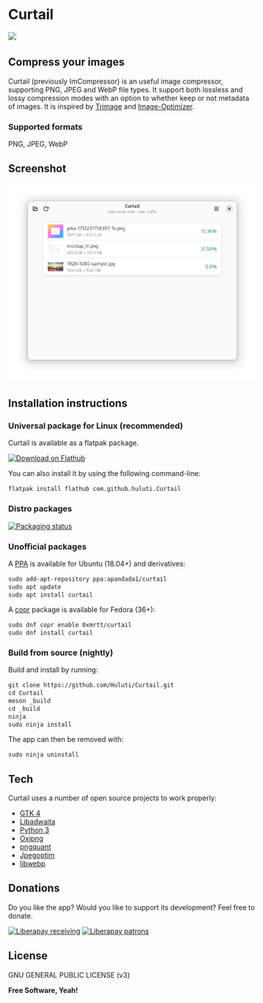 # Curtail

<a href="https://circle.gnome.org"><img src="gnome-circle-badge.svg"></a>

## Compress your images

Curtail (previously ImCompressor) is an useful image compressor, supporting PNG, JPEG and WebP file types.
It support both lossless and lossy compression modes with an option to whether keep or not metadata of images.
It is inspired by [Trimage](https://github.com/Kilian/Trimage) and [Image-Optimizer](https://github.com/GijsGoudzwaard/Image-Optimizer).

### Supported formats

PNG, JPEG, WebP

## Screenshot

![Curtail](data/screenshots/screen1.png)

## Installation instructions

### Universal package for Linux (recommended)

Curtail is available as a flatpak package.

<a href='https://flathub.org/apps/details/com.github.huluti.Curtail'><img width='240' alt='Download on Flathub' src='https://flathub.org/assets/badges/flathub-badge-en.png'/></a>

You can also install it by using the following command-line:

    flatpak install flathub com.github.huluti.Curtail
    
### Distro packages

[![Packaging status](https://repology.org/badge/vertical-allrepos/curtail.svg)](https://repology.org/project/curtail/versions)

### Unofficial packages

A [PPA](https://launchpad.net/~apandada1/+archive/ubuntu/curtail) is available for Ubuntu (18.04+) and derivatives:

    sudo add-apt-repository ppa:apandada1/curtail
    sudo apt update
    sudo apt install curtail

A [copr](https://copr.fedorainfracloud.org/coprs/0xmrtt/curtail) package is available for Fedora (36+):

    sudo dnf copr enable 0xmrtt/curtail
    sudo dnf install curtail

### Build from source (nightly)

Build and install by running:

    git clone https://github.com/Huluti/Curtail.git
    cd Curtail
    meson _build
    cd _build
    ninja
    sudo ninja install

The app can then be removed with:

    sudo ninja uninstall

## Tech

Curtail uses a number of open source projects to work properly:

- [GTK 4](https://www.gtk.org)
- [Libadwaita](https://gitlab.gnome.org/GNOME/libadwaita)
- [Python 3](https://www.python.org)
- [Oxipng](https://github.com/shssoichiro/oxipng)
- [pngquant](https://pngquant.org)
- [Jpegoptim](https://github.com/tjko/jpegoptim)
- [libwebp](https://storage.googleapis.com/downloads.webmproject.org/releases/webp/index.html)

## Donations

Do you like the app? Would you like to support its development? Feel free to donate.

[![Liberapay receiving](https://img.shields.io/liberapay/receives/hugoposnic)](https://liberapay.com/hugoposnic)
[![Liberapay patrons](https://img.shields.io/liberapay/patrons/hugoposnic)](https://liberapay.com/hugoposnic)

## License

GNU GENERAL PUBLIC LICENSE (v3)

**Free Software, Yeah!**
